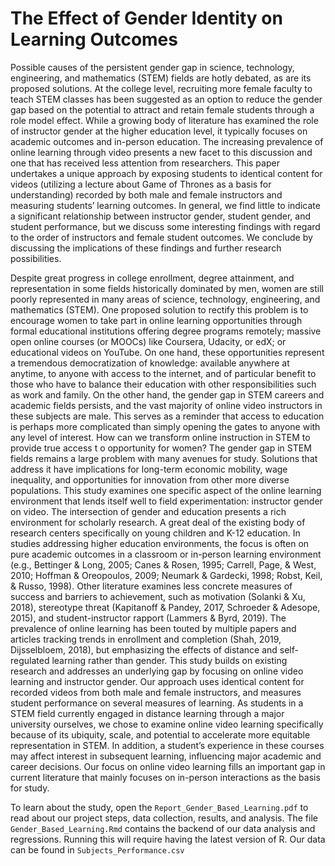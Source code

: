 # The Effect of Gender Identity on Learning Outcomes

Possible causes of the persistent gender gap in science, technology, engineering, and mathematics (STEM) fields are hotly debated, as are its proposed solutions. At the college level, recruiting more female faculty to teach STEM classes has been suggested as an option to reduce the gender gap based on the potential to attract and retain female students through a role model effect. While a growing body of literature has examined the role of instructor gender at the higher education level, it typically focuses on academic outcomes and in-person education. The increasing prevalence of online learning through video presents a new facet to this discussion and one that has received less attention from researchers. This paper undertakes a unique approach by exposing students to identical content for videos (utilizing a lecture about G​ ame of Thrones​ as a basis for understanding) recorded by both male and female instructors and measuring students’ learning outcomes. In general, we find little to indicate a significant relationship between instructor gender, student gender, and student performance, but we discuss some interesting findings with regard to the order of instructors and female student outcomes. We conclude by discussing the implications of these findings and further research possibilities.

Despite great progress in college enrollment, degree attainment, and representation in some fields historically dominated by men, women are still poorly represented in many areas of science, technology, engineering, and mathematics (STEM). One proposed solution to rectify this problem is to encourage women to take part in online learning opportunities through formal educational institutions offering degree programs remotely; massive open online courses (or MOOCs) like Coursera, Udacity, or edX; or educational videos on YouTube. On one hand, these opportunities represent a tremendous democratization of knowledge: available anywhere at anytime, to anyone with access to the internet, and of particular benefit to those who have to balance their education with other responsibilities such as work and family. On the other hand, the gender gap in STEM careers and academic fields persists, and the vast majority of online video instructors in these subjects are male. This serves as a reminder that access to education is perhaps more complicated than simply opening the gates to anyone with any level of interest. How can we transform online instruction in STEM to provide true access​ t​ o opportunity for women?
The gender gap in STEM fields remains a large problem with many avenues for study. Solutions that address it have implications for long-term economic mobility, wage inequality, and opportunities for innovation from other more diverse populations. This study examines one specific aspect of the online learning environment that lends itself well to field experimentation: instructor gender on video.
The intersection of gender and education presents a rich environment for scholarly research. A great deal of the existing body of research centers specifically on young children and K-12 education. In studies addressing higher education environments, the focus is often on pure academic outcomes in a classroom or in-person learning environment (e.g., Bettinger & Long, 2005; Canes & Rosen, 1995; Carrell, Page, & West, 2010; Hoffman & Oreopoulos, 2009; Neumark & Gardecki, 1998; Robst, Keil, & Russo, 1998). Other literature examines less concrete measures of success and barriers to achievement, such as motivation (Solanki & Xu, 2018), stereotype threat (Kapitanoff & Pandey, 2017, Schroeder & Adesope, 2015), and student-instructor rapport (Lammers & Byrd, 2019). The prevalence of online learning has been touted by multiple papers and articles tracking trends in enrollment and completion (Shah, 2019, Dijsselbloem, 2018), but emphasizing the effects of distance and self-regulated learning rather than gender.
This study builds on existing research and addresses an underlying gap by focusing on online video learning and instructor gender. Our approach uses identical content for recorded videos from both male and female instructors, and measures student performance on several measures of learning. As students in a STEM field currently engaged in distance learning through a major university ourselves, we chose to examine online video learning specifically because of its ubiquity, scale, and potential to accelerate more equitable representation in STEM. In addition, a student’s experience in these courses may affect interest in subsequent learning, influencing major academic and career decisions. Our focus on online video learning fills an important gap in current literature that mainly focuses on in-person interactions as the basis for study.



To learn about the study, open the `Report_Gender_Based_Learning.pdf` to read about our project steps, data collection, results, and analysis. The file `Gender_Based_Learning.Rmd` contains the backend of our data analysis and regressions. Running this will require having the latest version of R. Our data can be found in `Subjects_Performance.csv`
